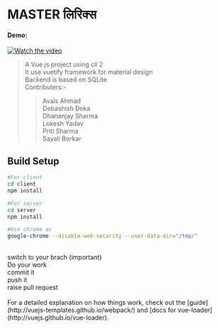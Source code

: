 # MASTER लिरिक्स



#### Demo:


[![Watch the video](https://img.youtube.com/vi/7JOZ_9MisoQ/hqdefault.jpg)](https://youtu.be/7JOZ_9MisoQ)


> A Vue.js project using cli 2<br>
> It use vuetify framework for material design<br>
> Backend is based on SQLite<br>
> Contributers:-<br>
> > Avais Ahmad <br>
> > Debashish Deka<br>
> > Dhananjay Sharma<br>
> > Lokesh Yadav<br>
> > Priti Sharma<br>
> > Sayali Borkar<br>


## Build Setup

``` bash
#For client
cd client
npm install 

#For server
cd server
npm install

#Use chrome as
google-chrome --disable-web-security --user-data-dir="/tmp/"
```
<br>
switch to your brach (important)<br>
Do your work<br>
commit it<br>
push it<br>
raise pull request<br>
<br>
For a detailed explanation on how things work, check out the [guide](http://vuejs-templates.github.io/webpack/) and [docs for vue-loader](http://vuejs.github.io/vue-loader).
